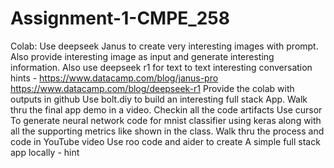 # Assignment-1-CMPE_258

Colab: Use deepseek Janus to create very interesting images with prompt. Also provide interesting image as input and generate interesting information. Also use deepseek r1 for text to text interesting conversation  hints - https://www.datacamp.com/blog/janus-pro  https://www.datacamp.com/blog/deepseek-r1
Provide the colab with outputs in github 
Use bolt.diy to build an interesting full stack App. Walk thru the final app demo in a video. Checkin all the code artifacts 
Use cursor To generate neural network code for mnist classifier using keras  along with all the supporting metrics like shown in the class. Walk thru the process and code in YouTube video
Use roo code and aider to create A simple full stack app locally - hint 
